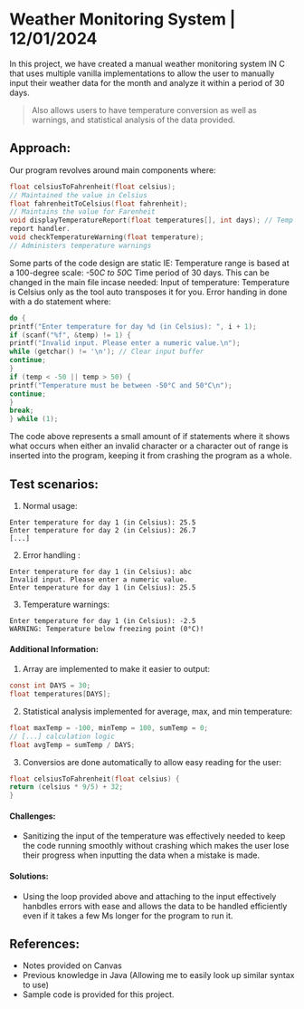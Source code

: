 # Weather Monitoring System | 12/01/2024

In this project, we have created a manual weather monitoring system IN C that uses
multiple vanilla implementations to allow the user to manually input their weather data for
the month and analyze it within a period of 30 days.

> Also allows users to have temperature conversion as well as warnings, and statistical analysis of the data provided.

## Approach:
Our program revolves around main components where:
```C
float celsiusToFahrenheit(float celsius);
// Maintained the value in Celsius
float fahrenheitToCelsius(float fahrenheit);
// Maintains the value for Farenheit
void displayTemperatureReport(float temperatures[], int days); // Temp
report handler.
void checkTemperatureWarning(float temperature);
// Administers temperature warnings
```

Some parts of the code design are static IE:
Temperature range is based at a 100-degree scale: -50*C to 50*C
Time period of 30 days. This can be changed in the main file incase needed:
Input of temperature: Temperature is Celsius only as the tool auto transposes it for you.
Error handing in done with a do statement where:
```C
do {
printf("Enter temperature for day %d (in Celsius): ", i + 1);
if (scanf("%f", &temp) != 1) {
printf("Invalid input. Please enter a numeric value.\n");
while (getchar() != '\n'); // Clear input buffer
continue;
}
if (temp < -50 || temp > 50) {
printf("Temperature must be between -50°C and 50°C\n");
continue;
}
break;
} while (1);
```

The code above represents a small amount of if statements where it shows what occurs
when either an invalid character or a character out of range is inserted into the program, keeping it from crashing the program as a whole.

## Test scenarios:

1. Normal usage:
```
Enter temperature for day 1 (in Celsius): 25.5
Enter temperature for day 2 (in Celsius): 26.7
[...]
```

2. Error handling :
```
Enter temperature for day 1 (in Celsius): abc
Invalid input. Please enter a numeric value.
Enter temperature for day 1 (in Celsius): 25.5
```

3. Temperature warnings:
```
Enter temperature for day 1 (in Celsius): -2.5
WARNING: Temperature below freezing point (0°C)!
```

#### Additional Information:

1. Array are implemented to make it easier to output:
```C
const int DAYS = 30;
float temperatures[DAYS];
```

2. Statistical analysis implemented for average, max, and min temperature:
```C
float maxTemp = -100, minTemp = 100, sumTemp = 0;
// [...] calculation logic
float avgTemp = sumTemp / DAYS;
```

3. Conversios are done automatically to allow easy reading for the user:
```C
float celsiusToFahrenheit(float celsius) {
return (celsius * 9/5) + 32;
}
```

#### Challenges:
- Sanitizing the input of the temperature was effectively needed to keep the code running
smoothly without crashing which makes the user lose their progress when inputting the data when a mistake is made.

#### Solutions:
- Using the loop provided above and attaching to the input effectively hanbdles errors with ease and allows the data to be handled efficiently even if it takes a few Ms longer for the program to run it.

## References:
- Notes provided on Canvas
- Previous knowledge in Java (Allowing me to easily look up similar syntax to use)
- Sample code is provided for this project.
